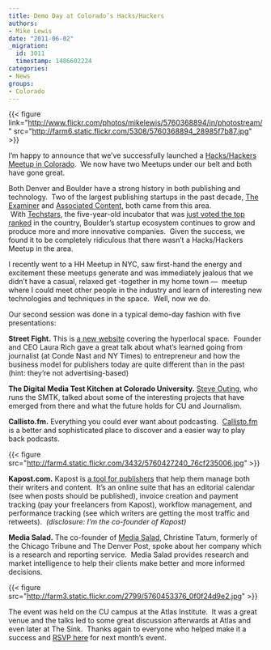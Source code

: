 ```yaml
---
title: Demo Day at Colorado’s Hacks/Hackers
authors:
- Mike Lewis
date: "2011-06-02"
_migration:
  id: 3011
  timestamp: 1486602224
categories:
- News
groups:
- Colorado
---
```


{{< figure link="http://www.flickr.com/photos/mikelewis/5760368894/in/photostream/" src="http://farm6.static.flickr.com/5308/5760368894_28985f7b87.jpg" >}}

I&#8217;m happy to announce that we&#8217;ve successfully launched a [Hacks/Hackers Meetup in Colorado][1].  We now have two Meetups under our belt and both have gone great.

Both Denver and Boulder have a strong history in both publishing and technology.  Two of the largest publishing startups in the past decade, [The Examiner][2] and [Associated Content][3], both came from this area.  With [Techstars][4], the five-year-old incubator that was [just voted the top ranked][5] in the country, Boulder’s startup ecosystem continues to grow and produce more and more innovative companies.  Given the success, we found it to be completely ridiculous that there wasn’t a Hacks/Hackers Meetup in the area.

I recently went to a HH Meetup in NYC, saw first-hand the energy and excitement these meetups generate and was immediately jealous that we didn’t have a casual, relaxed get -together in my home town —  meetup where I could meet other people in the industry and learn of interesting new technologies and techniques in the space.  Well, now we do.

Our second session was done in a typical demo-day fashion with five presentations:

**Street Fight.** This is [a new website][6] covering the hyperlocal space.  Founder and CEO Laura Rich gave a great talk about what&#8217;s learned going from journalist (at Conde Nast and NY Times) to entrepreneur and how the business model for publishers today are quite different than in the past (hint: they&#8217;re not advertising-based)

**The Digital Media Test Kitchen at Colorado University.** [Steve Outing][7], who runs the SMTK, talked about some of the interesting projects that have emerged from there and what the future holds for CU and Journalism.

**Callisto.fm.** Everything you could ever want about podcasting.  [Callisto.fm][8] is a better and sophisticated place to discover and a easier way to play back podcasts.

{{< figure src="http://farm4.static.flickr.com/3432/5760427240_76cf235006.jpg" >}}

**Kapost.com.** Kapost is [a tool for publishers][9] that help them manage both their writers and content.  It&#8217;s an online suite that has an editorial calendar (see when posts should be published), invoice creation and payment tracking (pay your freelancers from Kapost), workflow management, and performance tracking (see which writers are getting the most traffic and retweets).  _(disclosure: I&#8217;m the co-founder of Kapost)_

**Media Salad.** The co-founder of [Media Salad][10], Christine Tatum, formerly of the Chicago Tribune and The Denver Post, spoke about her company which is a research and reporting service.  Media Salad provides research and market intelligence to help their clients make better and more informed decisions.

{{< figure src="http://farm3.static.flickr.com/2799/5760453376_0f0f24d9e2.jpg" >}}

The event was held on the CU campus at the Atlas Institute.  It was a great venue and the talks led to some great discussion afterwards at Atlas and even later at The Sink.  Thanks again to everyone who helped make it a success and [RSVP here][11] for next month&#8217;s event.

 [1]: http://www.meetup.com/hackshackersco/
 [2]: http://www.examiner.com/denver
 [3]: http://www.associatedcontent.com/
 [4]: http://www.techstars.org/
 [5]: http://www.readwriteweb.com/start/2011/05/techstars-beats-y-combinator-r.php
 [6]: http://streetfightmag.com/
 [7]: http://steveouting.com/
 [8]: http://www.callisto.fm
 [9]: http://kapost.com
 [10]: http://www.mediasalad.com/
 [11]: http://www.meetup.com/hackshackersco/events/19955861/